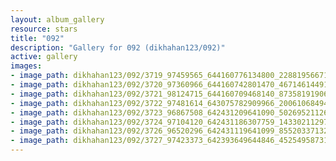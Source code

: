 ```yaml
---
layout: album_gallery
resource: stars
title: "092"
description: "Gallery for 092 (dikhahan123/092)"
active: gallery
images:
- image_path: dikhahan123/092/3719_97459565_644160776134800_228819566719926272_n.jpg
- image_path: dikhahan123/092/3720_97360966_644160742801470_4671461449107767296_n.jpg
- image_path: dikhahan123/092/3721_98124715_644160709468140_8735819190637690880_n.jpg
- image_path: dikhahan123/092/3722_97481614_643075782909966_2006106849467695104_n.jpg
- image_path: dikhahan123/092/3723_96867508_642431209641090_5026952112626466816_n.jpg
- image_path: dikhahan123/092/3724_97104120_642431186307759_1433021129710108672_n.jpg
- image_path: dikhahan123/092/3726_96520296_642431119641099_8552033713225990144_n.jpg
- image_path: dikhahan123/092/3727_97423373_642393649644846_4525495873156677632_n.jpg
---
```

